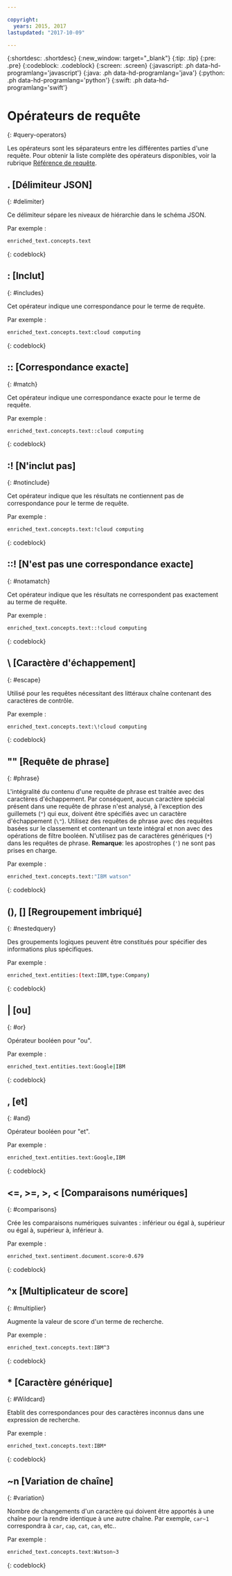 ```yaml
---

copyright:
  years: 2015, 2017
lastupdated: "2017-10-09"

---
```


{:shortdesc: .shortdesc}
{:new_window: target="_blank"}
{:tip: .tip}
{:pre: .pre}
{:codeblock: .codeblock}
{:screen: .screen}
{:javascript: .ph data-hd-programlang='javascript'}
{:java: .ph data-hd-programlang='java'}
{:python: .ph data-hd-programlang='python'}
{:swift: .ph data-hd-programlang='swift'}

# Opérateurs de requête
{: #query-operators}

Les opérateurs sont les séparateurs entre les différentes parties d'une requête. Pour obtenir la liste complète des opérateurs disponibles, voir la rubrique [Référence de requête](/docs/services/discovery/query-reference.html#operators).

## . \[Délimiteur JSON\]
{: #delimiter}

Ce délimiteur sépare les niveaux de hiérarchie dans le schéma JSON. 

Par exemple :
```bash
enriched_text.concepts.text
```
{: codeblock}

## : \[Inclut\]
{: #includes}

Cet opérateur indique une correspondance pour le terme de requête. 

Par exemple :
```bash
enriched_text.concepts.text:cloud computing
```
{: codeblock}

## :: \[Correspondance exacte\]
{: #match}

Cet opérateur indique une correspondance exacte pour le terme de requête. 

Par exemple :
```bash
enriched_text.concepts.text::cloud computing
```
{: codeblock}

## :! \[N'inclut pas\]
{: #notinclude}

Cet opérateur indique que les résultats ne contiennent pas de correspondance pour le terme de requête. 

Par exemple :
```bash
enriched_text.concepts.text:!cloud computing
```
{: codeblock}

## ::! \[N'est pas une correspondance exacte\]
{: #notamatch}

Cet opérateur indique que les résultats ne correspondent pas exactement au terme de requête. 

Par exemple :
```bash
enriched_text.concepts.text::!cloud computing
```
{: codeblock}

## \\ \[Caractère d'échappement\]
{: #escape}

Utilisé pour les requêtes nécessitant des littéraux chaîne contenant des caractères de contrôle. 

Par exemple :
```bash
enriched_text.concepts.text:\!cloud computing
```
{: codeblock}

## "" \[Requête de phrase\]
{: #phrase}

L'intégralité du contenu d'une requête de phrase est traitée avec des caractères d'échappement. Par conséquent, aucun caractère spécial présent dans une requête de phrase n'est analysé, à l'exception des guillemets (`"`) qui eux, doivent être spécifiés avec un caractère d'échappement (`\"`). Utilisez des requêtes de phrase avec des requêtes basées sur le classement et contenant un texte intégral et non avec des opérations de filtre booléen. N'utilisez pas de caractères génériques (`*`) dans les requêtes de phrase. **Remarque**: les apostrophes (`'`) ne sont pas prises en charge. 

Par exemple :
```bash
enriched_text.concepts.text:"IBM watson"
```
{: codeblock}

## (), \[\] \[Regroupement imbriqué\]
{: #nestedquery}

Des groupements logiques peuvent être constitués pour spécifier des informations plus spécifiques. 

Par exemple :
```bash
enriched_text.entities:(text:IBM,type:Company)
```
{: codeblock}

## \| \[ou\]
{: #or}

Opérateur booléen pour "ou".

Par exemple :
```bash
enriched_text.entities.text:Google|IBM
```
{: codeblock}

## , \[et\]
{: #and}

Opérateur booléen pour "et".

Par exemple :
```bash
enriched_text.entities.text:Google,IBM
```
{: codeblock}

## <=, >=, >, < \[Comparaisons numériques\]
{: #comparisons}

Crée les comparaisons numériques suivantes : inférieur ou égal à, supérieur ou égal à, supérieur à, inférieur à.

Par exemple :
```bash
enriched_text.sentiment.document.score>0.679
```
{: codeblock}

## ^x \[Multiplicateur de score\]
{: #multiplier}

Augmente la valeur de score d'un terme de recherche. 

Par exemple :
```bash
enriched_text.concepts.text:IBM^3
```
{: codeblock}

## * \[Caractère générique\]
{: #Wildcard}

Etablit des correspondances pour des caractères inconnus dans une expression de recherche. 

Par exemple :
```bash
enriched_text.concepts.text:IBM*
```
{: codeblock}

## ~n \[Variation de chaîne\]
{: #variation}

Nombre de changements d'un caractère qui doivent être apportés à une chaîne pour la rendre identique à une autre chaîne. Par exemple, `car~1` correspondra à `car`, `cap`, `cat`, `can`, etc..

Par exemple :
```bash
enriched_text.concepts.text:Watson~3
```
{: codeblock}
